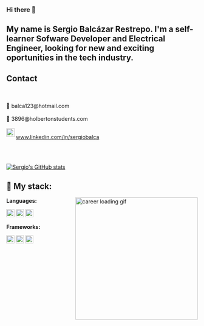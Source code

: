 ### Hi there 👋

## My name is Sergio Balcázar Restrepo. I'm a self-learner Sofware Developer and Electrical Engineer, looking for new and exciting oportunities in the tech industry.

## Contact 
</br>
</br>
📧 balca123@hotmail.com
</br>
</br>
📧 3896@holbertonstudents.com
</br>
</br>
<a href="https://www.linkedin.com/in/sergiobalca">
  <img align="left" alt="Sergio Balcázar's LinkedIN" width="22px" src="https://raw.githubusercontent.com/peterthehan/peterthehan/master/assets/linkedin.svg" />
  <p>www.linkedin.com/in/sergiobalca</p>
</a>
</br>
</br>

[![Sergio's GitHub stats](https://github-readme-stats.vercel.app/api?username=SergioBalca)](https://github.com/SergioBalca/github-readme-stats)


## :floppy_disk: My stack:

<img align="right" alt="career loading gif" src="https://i.imgur.com/xkViGUz.png" height="322px"/>

**Languages:**

<a href="https://en.wikipedia.org/wiki/C_(programming_language)" title="C"><img src="https://github.com/get-icon/geticon/raw/master/icons/c.svg" alt="C" width="21px" height="21px"></a>
<a href="https://www.python.org/" title="Python"><img src="https://github.com/get-icon/geticon/raw/master/icons/python.svg" alt="Python" width="21px" height="21px"></a>
<a href="https://developer.mozilla.org/en-US/docs/Web/JavaScript" title="JavaScript"><img src="https://github.com/get-icon/geticon/raw/master/icons/javascript.svg" alt="JavaScript" width="21px" height="21px"></a>

**Frameworks:**

<a href="https://reactjs.org/" title="React"><img src="https://github.com/get-icon/geticon/raw/master/icons/react.svg" alt="React" width="21px" height="21px"></a>
<a href="https://flask.palletsprojects.com/en/2.1.x/" title="Flask"><img src="https://cdn.svgporn.com/logos/flask.svg" alt="Flask" width="21px" height="21px"></a>
<a href="https://dev.mysql.com/" title="MySQL"><img src="https://github.com/get-icon/geticon/raw/master/icons/mysql.svg" alt="MySQL" width="21px" height="21px"></a>


